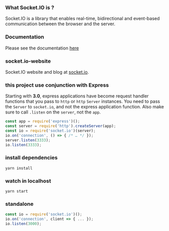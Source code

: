 ### What Socket.IO is ?
Socket.IO is a library that enables real-time, bidirectional and event-based communication between the browser and the server. 

### Documentation
Please see the documentation [here](https://socket.io/docs/)

### socket.io-website

Socket.IO website and blog at [socket.io](https://socket.io/).

### this project use conjunction with Express

Starting with **3.0**, express applications have become request handler functions that you pass to `http` or `http` `Server` instances. You need to pass the `Server` to `socket.io`, and not the express application function. Also make sure to call `.listen` on the `server`, not the `app`.

```js
const app = require('express')();
const server = require('http').createServer(app);
const io = require('socket.io')(server);
io.on('connection', () => { /* … */ });
server.listen(3333);
io.listen(3333);
```

### install dependencies

```shell
yarn install
```

### watch in localhost

```shell
yarn start
```

### standalone

```js
const io = require('socket.io')();
io.on('connection', client => { ... });
io.listen(3000);
```



